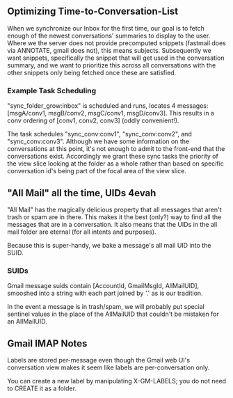 ## Optimizing Time-to-Conversation-List ##

When we synchronize our Inbox for the first time, our goal is to fetch enough of
the newest conversations' summaries to display to the user.  Where we the server
does not provide precomputed snippets (fastmail does via ANNOTATE, gmail does
not), this means subjects.  Subsequently we want snippets, specifically the
snippet that will get used in the conversation summary, and we want to
prioritize this across all conversations with the other snippets only being
fetched once these are satisfied.

### Example Task Scheduling ###

"sync_folder_grow:inbox" is scheduled and runs, locates 4 messages: [msgA/conv1,
msgB/conv2, msgC/conv1, msgD/conv3].  This results in a conv ordering of
[conv1, conv2, conv3] (oddly convenient!).

The task schedules "sync_conv:conv1", "sync_conv:conv2", and "sync_conv:conv3".
Although we have some information on the conversations at this point, it's not
enough to admit to the front-end that the conversations exist.  Accordingly we
grant these sync tasks the priority of the view slice looking at the folder as
a whole rather than based on specific conversation id's being part of the focal
area of the view slice.

## "All Mail" all the time, UIDs 4evah ##

"All Mail" has the magically delicious property that all messages that aren't
trash or spam are in there.  This makes it the best (only?) way to find all the
messages that are in a conversation.  It also means that the UIDs in the all
mail folder are eternal (for all intents and purposes).

Because this is super-handy, we bake a message's all mail UID into the SUID.

### SUIDs ###

Gmail message suids contain [AccountId, GmailMsgId, AllMailUID], smooshed into
a string with each part joined by '.' as is our tradition.

In the event a message is in trash/spam, we will probably put special sentinel
values in the place of the AllMailUID that couldn't be mistaken for an
AllMailUID.

## Gmail IMAP Notes ##

Labels are stored per-message even though the Gmail web UI's conversation view
makes it seem like labels are per-conversation only.

You can create a new label by manipulating X-GM-LABELS; you do not need to
CREATE it as a folder.
